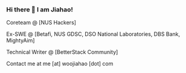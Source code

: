 ### Hi there 👋 I am Jiahao!

Coreteam @ [NUS Hackers]

Ex-SWE @ [Betafi, NUS GDSC, DSO National Laboratories, DBS Bank, MightyAim]

Technical Writer @ [BetterStack Community]

Contact me at me [at] woojiahao [dot] com
